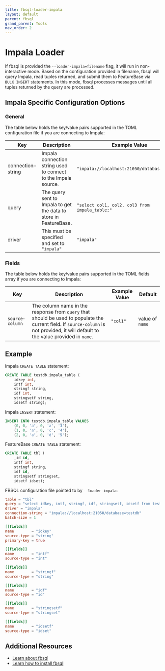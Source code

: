 ```yaml
---
title: fbsql-loader-impala
layout: default
parent: fbsql
grand_parent: Tools
nav_order: 2
---
```

# Impala Loader

If fbsql is provided the `--loader-impala=filename` flag, it will run in non-interactive mode. Based on the configuration provided in filename, fbsql will query Impala, read tuples returned, and submit them to FeatureBase via `BULK INSERT` statements. In this mode, fbsql processes messages until all tuples returned by the query are processed.

## Impala Specific Configuration Options

### General
The table below holds the key/value pairs supported in the TOML configuration file if you are connecting to Impala: 

| Key | Description | Example Value | Default |
|---|---|---|---|
| connection-string | Impala connection string used to connect to the Impala source. | `"impala://localhost:21050/database=testdb"` | |
| query | The query sent to Impala to get the data to store in FeatureBase. | `"select col1, col2, col3 from impala_table;"` | |
| driver | This must be specified and set to `"impala"` | `"impala"` | |

### Fields
The table below holds the key/value pairs supported in the TOML fields array if you are connecting to Impala:

| Key | Description | Example Value | Default |
|---|---|---|---|
| `source-column` | The column name in the response from `query` that should be used to populate the current field. If `source-column` is not provided, it will default to the value provided in `name`. | `"col1"` | value of `name` |

## Example

Impala `CREATE TABLE` statement:
```sql
CREATE TABLE testdb.impala_table (
    idkey int, 
    intf int, 
    stringf string, 
    idf int, 
    stringsetf string, 
    idsetf string);
```

Impala `INSERT` statement:
```sql
INSERT INTO testdb.impala_table VALUES
	(0, 0, 'a', 0, 'a', '3'),
	(1, 0, 'a', 0, 'c', '4'),
	(2, 0, 'a', 0, 'd', '5');
```


FeatureBase `CREATE TABLE` statement:
```sql
CREATE TABLE tbl (
    _id id, 
    intf int, 
    stringf string, 
    idf id, 
    stringsetf stringset,
    idsetf idset);
```

FBSQL configuration file pointed to by `--loader-impala`:
```toml
table = "tbl"
query = "select idkey, intf, stringf, idf, stringsetf, idsetf from testdb.impala_table;"
driver = "impala"
connection-string = "impala://localhost:21050/database=testdb"
batch-size = 1

[[fields]]
name		= "idkey"
source-type	= "string"
primary-key	= true

[[fields]]
name		= "intf"
source-type	= "int"

[[fields]]
name		= "stringf"
source-type	= "string"

[[fields]]
name		= "idf"
source-type	= "id"

[[fields]]
name		= "stringsetf"
source-type	= "stringset"

[[fields]]
name		= "idsetf"
source-type	= "idset"
```

## Additional Resources
* [Learn about fbsql](/docs/tools/fbsql/fbsql-home)
* [Learn how to install fbsql](/docs/tools/fbsql/fbsql-install)
